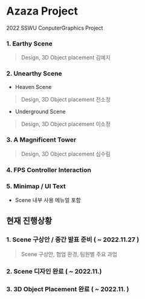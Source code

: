 # Azaza Project

2022 SSWU ConputerGraphics Project  

### 1. Earthy Scene  
> Design, 3D Object placement 김예지

### 2. Unearthy Scene  

- Heaven Scene  
> Design, 3D Object placement  전소정

- Underground Scene  
> Design, 3D Object placement  이소정

### 3. A Magnificent Tower
> Design, 3D Object placement  심수림

### 4. FPS Controller Interaction  

### 5. Minimap / UI Text
- Scene 내부 사용 메뉴얼 포함
 
## 현재 진행상황

### 1. Scene 구상안 / 중간 발표 준비 ( ~ 2022.11.27 )  
> Scene 구상안, 협업 환경, 팀원별 주요 과업  

### 2. Scene 디자인 완료 ( ~ 2022.11.)  

### 3. 3D Object Placement 완료 ( ~ 2022.11. )  
